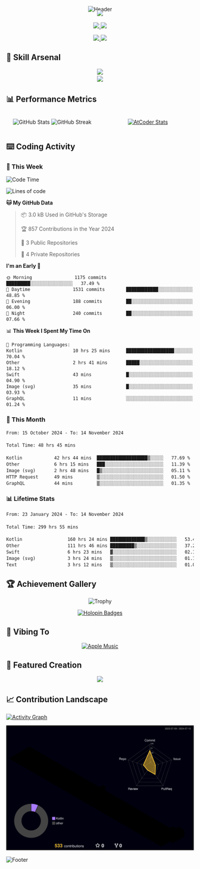 <div align="center">
  
![Header](https://capsule-render.vercel.app/api?type=waving&color=gradient&customColorList=12&height=300&section=header&text=Welcome%20to%20Batapii's%20Universe&fontSize=50&animation=fadeIn&fontAlignY=40&desc=Android%20Developer%20|%20Kotlin%20Expert%20|%20Innovation%20Enthusiast&descAlignY=55)

<div style="margin-top: -20px;">
  <img src="https://readme-typing-svg.herokuapp.com/?lines=Crafting+Android+Experiences;Building+Tomorrow's+Apps+Today;Always+Learning,+Always+Growing&font=Fira%20Code&center=true&width=440&height=45&color=f75c7e&vCenter=true&size=22&pause=1000">
</div>

<p align="center">
  <a href="https://github.com/batapii">
    <img src="https://img.shields.io/badge/Android-Pro_Developer-3DDC84?style=for-the-badge&logo=android&logoColor=white"/>
  </a>
  <a href="https://github.com/batapii">
    <img src="https://img.shields.io/badge/Kotlin-Expert-0095D5?style=for-the-badge&logo=kotlin&logoColor=white"/>
  </a>
</p>

<p align="center">
  <a href="https://github.com/batapii">
    <img src="https://img.shields.io/github/followers/batapii?style=for-the-badge&logo=github&label=Follow"/>
  </a>
  <a href="https://twitter.com/batapii3939">
    <img src="https://img.shields.io/twitter/follow/batapii?style=for-the-badge&logo=twitter&color=1DA1F2&label=Follow"/>
  </a>
</p>

</div>

## 🚀 Skill Arsenal

<div align="center">
<img src="https://skillicons.dev/icons?i=kotlin,android,swift,java,firebase,gradle,git" /><br>
<img src="https://github-readme-stats.vercel.app/api/top-langs/?username=batapii&layout=compact&theme=radical&hide_border=true&bg_color=0D1117" />
</div>

## 📊 Performance Metrics

<div align="center" style="display: grid; grid-template-columns: repeat(2, 1fr); gap: 10px;">

![GitHub Stats](https://github-readme-stats.vercel.app/api?username=batapii&show_icons=true&theme=radical&hide_border=true&bg_color=0D1117)
![GitHub Streak](https://github-readme-streak-stats.herokuapp.com/?user=batapii&theme=radical&hide_border=true&background=0D1117)

[![AtCoder Stats](https://atcoder-readme-stats.vercel.app/stats/batapii3939?theme=dark&show_history=5&width=495)](https://github.com/iwbc-mzk/atcoder-readme-stats)

</div>

## ⌨️ Coding Activity

### 📅 This Week
<!--START_SECTION:waka-week-->
![Code Time](http://img.shields.io/badge/Code%20Time-299%20hrs%2055%20mins-blue)

![Lines of code](https://img.shields.io/badge/From%20Hello%20World%20I%27ve%20Written-252.3%20thousand%20lines%20of%20code-blue)

**🐱 My GitHub Data** 

> 📦 3.0 kB Used in GitHub's Storage 
> 
> 🏆 857 Contributions in the Year 2024
> 
> 📜 3 Public Repositories 
> 
> 🔑 4 Private Repositories 

**I'm an Early 🐤** 

```text
🌞 Morning                1175 commits        █████████░░░░░░░░░░░░░░░░   37.49 % 
🌆 Daytime                1531 commits        ████████████░░░░░░░░░░░░░   48.85 % 
🌃 Evening                188 commits         ██░░░░░░░░░░░░░░░░░░░░░░░   06.00 % 
🌙 Night                  240 commits         ██░░░░░░░░░░░░░░░░░░░░░░░   07.66 % 
```

📊 **This Week I Spent My Time On** 

```text
💬 Programming Languages: 
Kotlin                   10 hrs 25 mins      ██████████████████░░░░░░░   70.04 % 
Other                    2 hrs 41 mins       █████░░░░░░░░░░░░░░░░░░░░   18.12 % 
Swift                    43 mins             █░░░░░░░░░░░░░░░░░░░░░░░░   04.90 % 
Image (svg)              35 mins             █░░░░░░░░░░░░░░░░░░░░░░░░   03.93 % 
GraphQL                  11 mins             ░░░░░░░░░░░░░░░░░░░░░░░░░   01.24 % 
```
<!--END_SECTION:waka-week-->

### 📅 This Month
<!--START_SECTION:wakamonth-->
```txt
From: 15 October 2024 - To: 14 November 2024

Total Time: 48 hrs 45 mins

Kotlin            42 hrs 44 mins  ███████████████████▒░░░░░   77.69 %
Other             6 hrs 15 mins   ███░░░░░░░░░░░░░░░░░░░░░░   11.39 %
Image (svg)       2 hrs 48 mins   █▒░░░░░░░░░░░░░░░░░░░░░░░   05.11 %
HTTP Request      49 mins         ▒░░░░░░░░░░░░░░░░░░░░░░░░   01.50 %
GraphQL           44 mins         ▒░░░░░░░░░░░░░░░░░░░░░░░░   01.35 %
```
<!--END_SECTION:wakamonth-->

### 📊 Lifetime Stats
<!--START_SECTION:wakaalltime-->
```txt
From: 23 January 2024 - To: 14 November 2024

Total Time: 299 hrs 55 mins

Kotlin                 160 hrs 24 mins █████████████▒░░░░░░░░░░░   53.48 %
Other                  111 hrs 46 mins █████████▒░░░░░░░░░░░░░░░   37.27 %
Swift                  6 hrs 23 mins   ▓░░░░░░░░░░░░░░░░░░░░░░░░   02.13 %
Image (svg)            3 hrs 24 mins   ▒░░░░░░░░░░░░░░░░░░░░░░░░   01.14 %
Text                   3 hrs 12 mins   ▒░░░░░░░░░░░░░░░░░░░░░░░░   01.07 %
```
<!--END_SECTION:wakaalltime-->

## 🏆 Achievement Gallery

<div align="center">

![Trophy](https://github-profile-trophy.vercel.app/?username=batapii&theme=radical&no-frame=true&no-bg=true&column=7)

[![Holopin Badges](https://holopin.me/batapii)](https://holopin.io/@batapii)

</div>

## 🎵 Vibing To

<div align="center">
  
[![Apple Music](https://music-profile.rayriffy.com/theme/dark.svg?uid=001005.6598667d2ffd4a10a4f429edd0ba24c4.1156)](https://github.com/rayriffy/apple-music-github-profile)

</div>

## 🌟 Featured Creation

<div align="center">
  <a href="https://github.com/batapii/ToDoSNS">
    <img src="https://github-readme-stats.vercel.app/api/pin/?username=batapii&repo=ToDoSNS&theme=radical&hide_border=true&bg_color=0D1117" />
  </a>
</div>

## 📈 Contribution Landscape

[![Activity Graph](https://github-readme-activity-graph.vercel.app/graph?username=batapii&custom_title=Contribution%20Graph&hide_border=true&theme=radical&bg_color=0D1117)](https://github.com/ashutosh00710/github-readme-activity-graph)

<div align="center">
  
![3D Contrib](./profile-3d-contrib/profile-night-rainbow.svg)

</div>

![Footer](https://capsule-render.vercel.app/api?type=waving&color=gradient&customColorList=12&height=100&section=footer)
